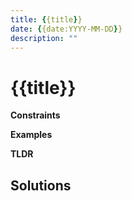 ```yaml
---
title: {{title}}
date: {{date:YYYY-MM-DD}}
description: ""
---
```


# {{title}}
<Describe prompt>

**Constraints**

**Examples**

**TLDR**

## Solutions
